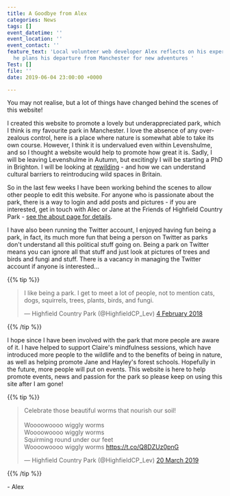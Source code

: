 ```yaml
---
title: A Goodbye from Alex
categories: News
tags: []
event_datetime: ''
event_location: ''
event_contact: ''
feature_text: 'Local volunteer web developer Alex reflects on his experiences, as
  he plans his departure from Manchester for new adventures '
Test: []
file: ''
date: 2019-06-04 23:00:00 +0000

---
```

You may not realise, but a lot of things have changed behind the scenes of this website!

I created this website to promote a lovely but underappreciated park, which I think is my favourite park in Manchester. I love the absence of any over-zealous control, here is a place where nature is somewhat able to take its own course. However, I think it is undervalued even within Levenshulme, and so I thought a website would help to promote how great it is. Sadly, I will be leaving Levenshulme in Autumn, but excitingly I will be starting a PhD in Brighton. I will be looking at [rewilding](https://www.rewildingbritain.org.uk/) - and how we can understand cultural barriers to reintroducing wild spaces in Britain.

So in the last few weeks I have been working behind the scenes to allow other people to edit this website. For anyone who is passionate about the park, there is a way to login and add posts and pictures - if you are interested, get in touch with Alec or Jane at the Friends of Highfield Country Park - [see the about page for details](/about).

I have also been running the Twitter account, I enjoyed having fun being a park, in fact, its much more fun that being a person on Twitter as parks don't understand all this political stuff going on. Being a park on Twitter means you can ignore all that stuff and just look at pictures of trees and birds and fungi and stuff. There is a vacancy in managing the Twitter account if anyone is interested...

{{% tip %}}

<blockquote class="twitter-tweet" data-lang="en-gb"><p lang="en" dir="ltr">I like being a park. I get to meet a lot of people, not to mention cats, dogs, squirrels, trees, plants, birds, and fungi.</p>&mdash; Highfield Country Park (@HighfieldCP_Lev) <a href="[https://twitter.com/HighfieldCP_Lev/status/960100069654528000?ref_src=twsrc%5Etfw](https://twitter.com/HighfieldCP_Lev/status/960100069654528000?ref_src=twsrc%5Etfw "https://twitter.com/HighfieldCP_Lev/status/960100069654528000?ref_src=twsrc%5Etfw")">4 February 2018</a></blockquote>

<script async src="[https://platform.twitter.com/widgets.js](https://twitter.com/HighfieldCP_Lev/status/960100069654528000?ref_src=twsrc%5Etfw "https://twitter.com/HighfieldCP_Lev/status/960100069654528000?ref_src=twsrc%5Etfw")" charset="utf-8"></script>

 {{% /tip %}} 

I hope since I have been involved with the park that more people are aware of it. I have helped to support Claire's mindfulness sessions, which have introduced more people to the wildlife and to the benefits of being in nature, as well as helping promote Jane and Hayley's forest schools. Hopefully in the future, more people will put on events. This website is here to help promote events, news and passion for the park so please keep on using this site after I am gone!

  

{{% tip %}} 

<blockquote class="twitter-tweet" data-lang="en-gb"><p lang="en" dir="ltr">Celebrate those beautiful worms that nourish our soil! <br><br>Woooowoooo wiggly worms<br>Woooowoooo wiggly worms<br>Squirming round under our feet<br>Woooowoooo wiggly worms <a href="https://t.co/Q8DZUz0pnG">https://t.co/Q8DZUz0pnG</a></p>&mdash; Highfield Country Park (@HighfieldCP_Lev) <a href="[https://twitter.com/HighfieldCP_Lev/status/1108504083680374787?ref_src=twsrc%5Etfw](https://twitter.com/HighfieldCP_Lev/status/1108504083680374787?ref_src=twsrc%5Etfw "https://twitter.com/HighfieldCP_Lev/status/1108504083680374787?ref_src=twsrc%5Etfw")">20 March 2019</a></blockquote>

<script async src="[https://platform.twitter.com/widgets.js](https://platform.twitter.com/widgets.js "https://platform.twitter.com/widgets.js")" charset="utf-8"></script> 

  {{% /tip %}} 

\- Alex